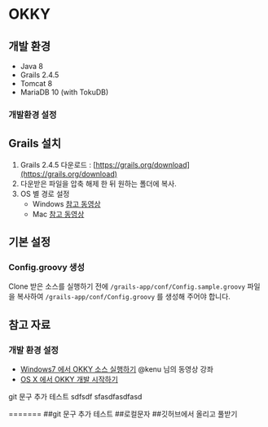OKKY
==========

## 개발 환경

- Java 8
- Grails 2.4.5
- Tomcat 8
- MariaDB 10 (with TokuDB)

### 개발환경 설정

## Grails 설치
1. Grails 2.4.5 다운로드 : [https://grails.org/download](https://grails.org/download)
2. 다운받은 파일을 압축 해제 한 뒤 원하는 폴더에 복사.
3. OS 별 경로 설정
	- Windows [참고 동영상](http://www.grailsexample.net/installing-a-grails-development-environment-on-windows/)
	- Mac [참고 동영상](http://www.grailsexample.net/installing-a-grails-development-environment-on-os-x/)
		
## 기본 설정
### Config.groovy 생성
Clone 받은 소스를 실행하기 전에 `/grails-app/conf/Config.sample.groovy` 파일을 복사하여 `/grails-app/conf/Config.groovy` 를 생성해 주어야 합니다.

## 참고 자료

### 개발 환경 설정

  * [Windows7 에서 OKKY 소스 실행하기](http://okky.kr/article/272699) @kenu 님의 동영상 강좌
  * [OS X 에서 OKKY 개발 시작하기](BUILDING_OSX.md)


git 문구 추가 테스트 
sdfsdf
sfasdfasdfasd

=======
##git 문구 추가 테스트 
##로컬문자
##깃허브에서 올리고 풀받기

